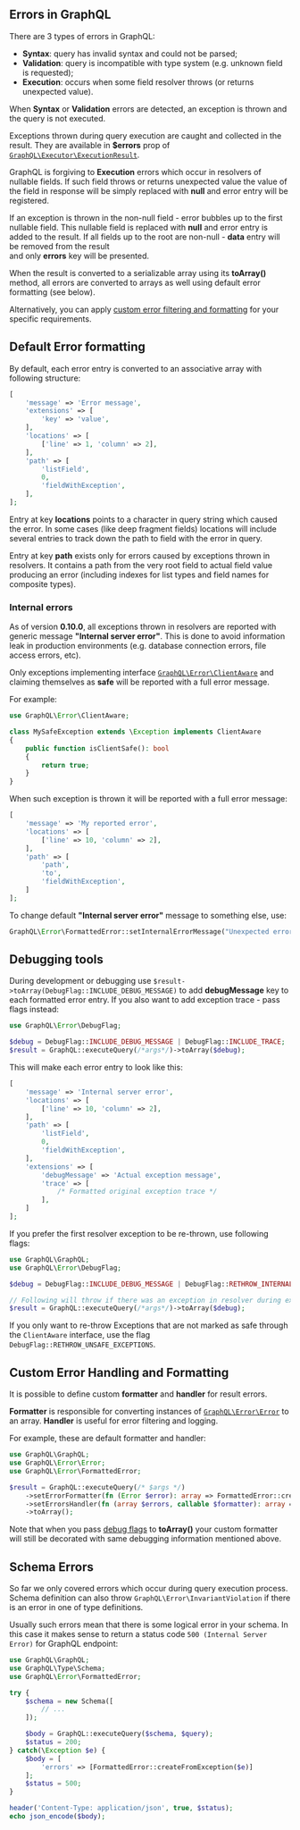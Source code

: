 ## Errors in GraphQL

There are 3 types of errors in GraphQL:

- **Syntax**: query has invalid syntax and could not be parsed;
- **Validation**: query is incompatible with type system (e.g. unknown field is requested);
- **Execution**: occurs when some field resolver throws (or returns unexpected value).

When **Syntax** or **Validation** errors are detected, an exception is thrown
and the query is not executed.

Exceptions thrown during query execution are caught and collected in the result.
They are available in **$errors** prop of [`GraphQL\Executor\ExecutionResult`](class-reference.md#graphqlexecutorexecutionresult).

GraphQL is forgiving to **Execution** errors which occur in resolvers of nullable fields.
If such field throws or returns unexpected value the value of the field in response will be simply
replaced with **null** and error entry will be registered.

If an exception is thrown in the non-null field - error bubbles up to the first nullable field.
This nullable field is replaced with **null** and error entry is added to the result.
If all fields up to the root are non-null - **data** entry will be removed from the result  
and only **errors** key will be presented.

When the result is converted to a serializable array using its **toArray()** method, all errors are
converted to arrays as well using default error formatting (see below).

Alternatively, you can apply [custom error filtering and formatting](#custom-error-handling-and-formatting)
for your specific requirements.

## Default Error formatting

By default, each error entry is converted to an associative array with following structure:

```php
[
    'message' => 'Error message',
    'extensions' => [
        'key' => 'value',
    ],
    'locations' => [
        ['line' => 1, 'column' => 2],
    ],
    'path' => [
        'listField',
        0,
        'fieldWithException',
    ],
];
```

Entry at key **locations** points to a character in query string which caused the error.
In some cases (like deep fragment fields) locations will include several entries to track down
the path to field with the error in query.

Entry at key **path** exists only for errors caused by exceptions thrown in resolvers.
It contains a path from the very root field to actual field value producing an error
(including indexes for list types and field names for composite types).

### Internal errors

As of version **0.10.0**, all exceptions thrown in resolvers are reported with generic message **"Internal server error"**.
This is done to avoid information leak in production environments (e.g. database connection errors, file access errors, etc).

Only exceptions implementing interface [`GraphQL\Error\ClientAware`](class-reference.md#graphqlerrorclientaware) and claiming themselves as **safe** will
be reported with a full error message.

For example:

```php
use GraphQL\Error\ClientAware;

class MySafeException extends \Exception implements ClientAware
{
    public function isClientSafe(): bool
    {
        return true;
    }
}
```

When such exception is thrown it will be reported with a full error message:

```php
[
    'message' => 'My reported error',
    'locations' => [
        ['line' => 10, 'column' => 2],
    ],
    'path' => [
        'path',
        'to',
        'fieldWithException',
    ]
];
```

To change default **"Internal server error"** message to something else, use:

```php
GraphQL\Error\FormattedError::setInternalErrorMessage("Unexpected error");
```

## Debugging tools

During development or debugging use `$result->toArray(DebugFlag::INCLUDE_DEBUG_MESSAGE)` to add **debugMessage** key to
each formatted error entry. If you also want to add exception trace - pass flags instead:

```php
use GraphQL\Error\DebugFlag;

$debug = DebugFlag::INCLUDE_DEBUG_MESSAGE | DebugFlag::INCLUDE_TRACE;
$result = GraphQL::executeQuery(/*args*/)->toArray($debug);
```

This will make each error entry to look like this:

```php
[
    'message' => 'Internal server error',
    'locations' => [
        ['line' => 10, 'column' => 2],
    ],
    'path' => [
        'listField',
        0,
        'fieldWithException',
    ],
    'extensions' => [
        'debugMessage' => 'Actual exception message',
        'trace' => [
            /* Formatted original exception trace */
        ],
    ]
];
```

If you prefer the first resolver exception to be re-thrown, use following flags:

```php
use GraphQL\GraphQL;
use GraphQL\Error\DebugFlag;

$debug = DebugFlag::INCLUDE_DEBUG_MESSAGE | DebugFlag::RETHROW_INTERNAL_EXCEPTIONS;

// Following will throw if there was an exception in resolver during execution:
$result = GraphQL::executeQuery(/*args*/)->toArray($debug);
```

If you only want to re-throw Exceptions that are not marked as safe through the `ClientAware` interface, use
the flag `DebugFlag::RETHROW_UNSAFE_EXCEPTIONS`.

## Custom Error Handling and Formatting

It is possible to define custom **formatter** and **handler** for result errors.

**Formatter** is responsible for converting instances of [`GraphQL\Error\Error`](class-reference.md#graphqlerrorerror)
to an array. **Handler** is useful for error filtering and logging.

For example, these are default formatter and handler:

```php
use GraphQL\GraphQL;
use GraphQL\Error\Error;
use GraphQL\Error\FormattedError;

$result = GraphQL::executeQuery(/* $args */)
    ->setErrorFormatter(fn (Error $error): array => FormattedError::createFromException($error))
    ->setErrorsHandler(fn (array $errors, callable $formatter): array => array_map($formatter, $errors))
    ->toArray();
```

Note that when you pass [debug flags](#debugging-tools) to **toArray()** your custom formatter will still be
decorated with same debugging information mentioned above.

## Schema Errors

So far we only covered errors which occur during query execution process. Schema definition can
also throw `GraphQL\Error\InvariantViolation` if there is an error in one of type definitions.

Usually such errors mean that there is some logical error in your schema.
In this case it makes sense to return a status code `500 (Internal Server Error)` for GraphQL endpoint:

```php
use GraphQL\GraphQL;
use GraphQL\Type\Schema;
use GraphQL\Error\FormattedError;

try {
    $schema = new Schema([
        // ...
    ]);

    $body = GraphQL::executeQuery($schema, $query);
    $status = 200;
} catch(\Exception $e) {
    $body = [
        'errors' => [FormattedError::createFromException($e)]
    ];
    $status = 500;
}

header('Content-Type: application/json', true, $status);
echo json_encode($body);
```
